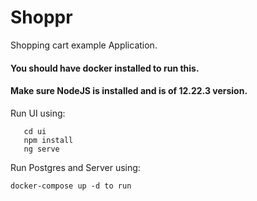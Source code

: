 # Shoppr
Shopping cart example Application.

#### You should have docker installed to run this.
#### Make sure NodeJS is installed and is of 12.22.3 version.

Run UI using:
```buildoutcfg
   cd ui
   npm install
   ng serve
```

Run Postgres and Server using: 
```
docker-compose up -d to run
```

